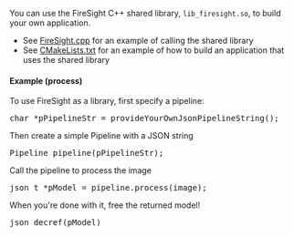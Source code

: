 You can use the FireSight C++ shared library, `lib_firesight.so`, to build your own application.

* See [FireSight.cpp](https://github.com/firepick1/FireSight/blob/master/FireSight.cpp) for an example of calling the shared library
* See [CMakeLists.txt](https://github.com/firepick1/FireSight/blob/master/CMakeLists.txt) for an example of how to build an application that uses the shared library

#### Example (process)
To use FireSight as a library, first specify a pipeline:
<pre>char *pPipelineStr = provideYourOwnJsonPipelineString();</pre>

Then create a simple Pipeline with a JSON string
<pre>Pipeline pipeline(pPipelineStr);</pre>

Call the pipeline to process the image
<pre>json_t *pModel = pipeline.process(image);</pre>

When you're done with it, free the returned model!
<pre>json_decref(pModel)</pre>
